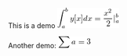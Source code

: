 This is a demo
![\int_a^by[x]dx=\frac {x^2} 2|_a^b](teximg/tex_img_0.png)

Another demo:
![\sum a=3](teximg/tex_img_1.png)
